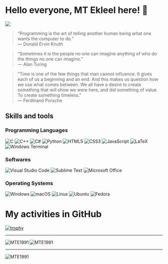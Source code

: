 # Hello everyone, MT Ekleel here! 👋

![](https://komarev.com/ghpvc/?username=MTE1991)

> “Programming is the art of telling another human being what one wants the computer to do.” <br>
― Donald Ervin Knuth 


> “Sometimes it is the people no one can imagine anything of who do the things no one can imagine.” <br>
― Alan Turing


> "Time is one of the few things that man cannot influence. It gives each of us a beginning and an end. And this makes us question how we use what comes between. We all have a desire to create something that will show we were here, and did something of value. To create something timeless." <br>― Ferdinand Porsche


## Skills and tools

### Programming Languages
![C](https://img.shields.io/badge/c-%2300599C.svg?style=for-the-badge&logo=c&logoColor=white)
![C++](https://img.shields.io/badge/c++-%2300599C.svg?style=for-the-badge&logo=c%2B%2B&logoColor=white)
![C#](https://img.shields.io/badge/c%23-%23239120.svg?style=for-the-badge&logo=c-sharp&logoColor=white)
![Python](https://img.shields.io/badge/python-3670A0?style=for-the-badge&logo=python&logoColor=ffdd54)
![HTML5](https://img.shields.io/badge/html5-%23E34F26.svg?style=for-the-badge&logo=html5&logoColor=white)
![CSS3](https://img.shields.io/badge/css3-%231572B6.svg?style=for-the-badge&logo=css3&logoColor=white)
![JavaScript](https://img.shields.io/badge/javascript-%23323330.svg?style=for-the-badge&logo=javascript&logoColor=%23F7DF1E)
![LaTeX](https://img.shields.io/badge/latex-%23008080.svg?style=for-the-badge&logo=latex&logoColor=white)
![Windows Terminal](https://img.shields.io/badge/Windows%20Terminal-%234D4D4D.svg?style=for-the-badge&logo=windows-terminal&logoColor=white)

### Softwares
![Visual Studio Code](https://img.shields.io/badge/Visual%20Studio%20Code-0078d7.svg?style=for-the-badge&logo=visual-studio-code&logoColor=white)
![Sublime Text](https://img.shields.io/badge/sublime_text-%23575757.svg?style=for-the-badge&logo=sublime-text&logoColor=important)
![Microsoft Office](https://img.shields.io/badge/Microsoft_Office-D83B01?style=for-the-badge&logo=microsoft-office&logoColor=white)

### Operating Systems
![Windows](https://custom-icon-badges.demolab.com/badge/Windows-0078D6?logo=windows11&logoColor=white)
![macOS](https://img.shields.io/badge/macOS-000000?logo=apple&logoColor=F0F0F0)
![Linux](https://img.shields.io/badge/Linux-FCC624?logo=linux&logoColor=black)
![Ubuntu](https://img.shields.io/badge/Ubuntu-E95420?logo=ubuntu&logoColor=white)
![Fedora](https://img.shields.io/badge/Fedora-51A2DA?logo=fedora&logoColor=fff)

# My activities in GitHub

[![trophy](https://github-profile-trophy.vercel.app/?username=MTE1991)](https://github.com/ryo-ma/github-profile-trophy)
<hr>

<p><img align="left" src="https://github-readme-stats.vercel.app/api/top-langs?username=MTE1991&show_icons=true&locale=en&layout=compact" alt="MTE1991" /></p>
<p><img align="center" src="https://github-readme-stats.vercel.app/api?username=MTE1991&show_icons=true&locale=en" alt="MTE1991" /></p>
<hr>
<p><img align="left" src="https://github-readme-streak-stats.herokuapp.com/?user=MTE1991&" alt="MTE1991" /></p>
